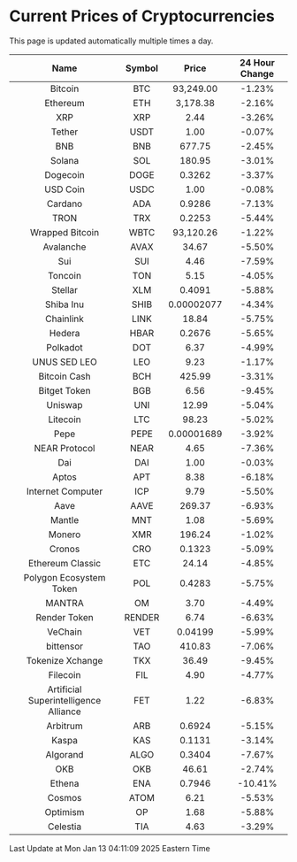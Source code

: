 # Current Prices of Cryptocurrencies
This page is updated automatically multiple times a day.

| Name | Symbol | Price | 24 Hour Change |
| :---: |:---:| :---: | :---: |
| Bitcoin | BTC | 93,249.00 | -1.23% |
| Ethereum | ETH | 3,178.38 | -2.16% |
| XRP | XRP | 2.44 | -3.26% |
| Tether | USDT | 1.00 | -0.07% |
| BNB | BNB | 677.75 | -2.45% |
| Solana | SOL | 180.95 | -3.01% |
| Dogecoin | DOGE | 0.3262 | -3.37% |
| USD Coin | USDC | 1.00 | -0.08% |
| Cardano | ADA | 0.9286 | -7.13% |
| TRON | TRX | 0.2253 | -5.44% |
| Wrapped Bitcoin | WBTC | 93,120.26 | -1.22% |
| Avalanche | AVAX | 34.67 | -5.50% |
| Sui | SUI | 4.46 | -7.59% |
| Toncoin | TON | 5.15 | -4.05% |
| Stellar | XLM | 0.4091 | -5.88% |
| Shiba Inu | SHIB | 0.00002077 | -4.34% |
| Chainlink | LINK | 18.84 | -5.75% |
| Hedera | HBAR | 0.2676 | -5.65% |
| Polkadot | DOT | 6.37 | -4.99% |
| UNUS SED LEO | LEO | 9.23 | -1.17% |
| Bitcoin Cash | BCH | 425.99 | -3.31% |
| Bitget Token | BGB | 6.56 | -9.45% |
| Uniswap | UNI | 12.99 | -5.04% |
| Litecoin | LTC | 98.23 | -5.02% |
| Pepe | PEPE | 0.00001689 | -3.92% |
| NEAR Protocol | NEAR | 4.65 | -7.36% |
| Dai | DAI | 1.00 | -0.03% |
| Aptos | APT | 8.38 | -6.18% |
| Internet Computer | ICP | 9.79 | -5.50% |
| Aave | AAVE | 269.37 | -6.93% |
| Mantle | MNT | 1.08 | -5.69% |
| Monero | XMR | 196.24 | -1.02% |
| Cronos | CRO | 0.1323 | -5.09% |
| Ethereum Classic | ETC | 24.14 | -4.85% |
| Polygon Ecosystem Token | POL | 0.4283 | -5.75% |
| MANTRA | OM | 3.70 | -4.49% |
| Render Token | RENDER | 6.74 | -6.63% |
| VeChain | VET | 0.04199 | -5.99% |
| bittensor | TAO | 410.83 | -7.06% |
| Tokenize Xchange | TKX | 36.49 | -9.45% |
| Filecoin | FIL | 4.90 | -4.77% |
| Artificial Superintelligence Alliance | FET | 1.22 | -6.83% |
| Arbitrum | ARB | 0.6924 | -5.15% |
| Kaspa | KAS | 0.1131 | -3.14% |
| Algorand | ALGO | 0.3404 | -7.67% |
| OKB | OKB | 46.61 | -2.74% |
| Ethena | ENA | 0.7946 | -10.41% |
| Cosmos | ATOM | 6.21 | -5.53% |
| Optimism | OP | 1.68 | -5.88% |
| Celestia | TIA | 4.63 | -3.29% |

Last Update at Mon Jan 13 04:11:09 2025 Eastern Time